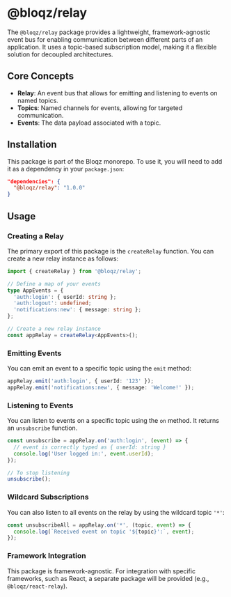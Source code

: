 # @bloqz/relay

The `@bloqz/relay` package provides a lightweight, framework-agnostic event bus for enabling communication between different parts of an application. It uses a topic-based subscription model, making it a flexible solution for decoupled architectures.

## Core Concepts

- **Relay**: An event bus that allows for emitting and listening to events on named topics.
- **Topics**: Named channels for events, allowing for targeted communication.
- **Events**: The data payload associated with a topic.

## Installation

This package is part of the Bloqz monorepo. To use it, you will need to add it as a dependency in your `package.json`:

```json
"dependencies": {
  "@bloqz/relay": "1.0.0"
}
```

## Usage

### Creating a Relay

The primary export of this package is the `createRelay` function. You can create a new relay instance as follows:

```typescript
import { createRelay } from '@bloqz/relay';

// Define a map of your events
type AppEvents = {
  'auth:login': { userId: string };
  'auth:logout': undefined;
  'notifications:new': { message: string };
};

// Create a new relay instance
const appRelay = createRelay<AppEvents>();
```

### Emitting Events

You can emit an event to a specific topic using the `emit` method:

```typescript
appRelay.emit('auth:login', { userId: '123' });
appRelay.emit('notifications:new', { message: 'Welcome!' });
```

### Listening to Events

You can listen to events on a specific topic using the `on` method. It returns an `unsubscribe` function.

```typescript
const unsubscribe = appRelay.on('auth:login', (event) => {
  // event is correctly typed as { userId: string }
  console.log('User logged in:', event.userId);
});

// To stop listening
unsubscribe();
```

### Wildcard Subscriptions

You can also listen to all events on the relay by using the wildcard topic `'*'`:

```typescript
const unsubscribeAll = appRelay.on('*', (topic, event) => {
  console.log(`Received event on topic '${topic}':`, event);
});
```

### Framework Integration

This package is framework-agnostic. For integration with specific frameworks, such as React, a separate package will be provided (e.g., `@bloqz/react-relay`).
